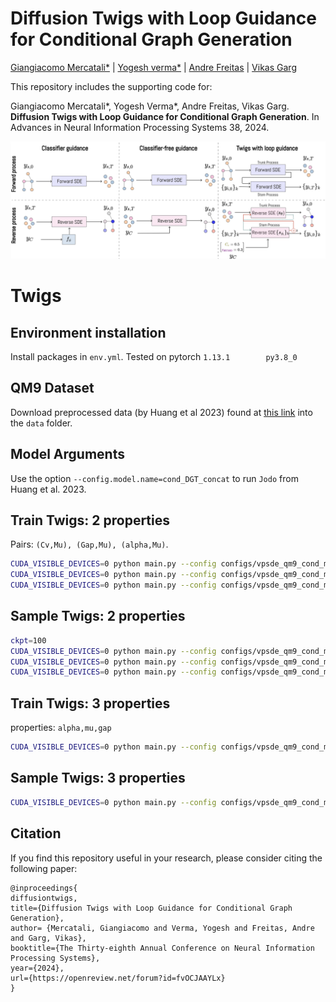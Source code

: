 # Diffusion Twigs with Loop Guidance for Conditional Graph Generation

 [Giangiacomo Mercatali*](https://www.semanticscholar.org/author/Giangiacomo-Mercatali/2126963336) |  [Yogesh verma*](https://yoverma.github.io/yoerma.github.io/) | [Andre Freitas](https://andrefreitas.org/) |  [Vikas Garg](https://www.mit.edu/~vgarg/)
 
This repository includes the supporting code for:

Giangiacomo Mercatali*, Yogesh Verma*, Andre Freitas, Vikas Garg. **Diffusion Twigs with Loop Guidance for Conditional Graph Generation**. In Advances in Neural Information Processing Systems 38, 2024.

<p align="center">
  <img src="https://github.com/Aalto-QuML/Diffusion_twigs/blob/main/twigs.png" />
</p>


# Twigs



## Environment installation
Install packages in `env.yml`. Tested on pytorch `1.13.1        py3.8_0`


## QM9 Dataset
Download preprocessed data (by Huang et al 2023) found at [this link](https://zenodo.org/record/7966493) into the `data` folder.

## Model Arguments
Use the option `--config.model.name=cond_DGT_concat` to run `Jodo` from Huang et al. 2023.


## Train Twigs: 2 properties
Pairs: `(Cv,Mu), (Gap,Mu), (alpha,Mu)`.
```bash
CUDA_VISIBLE_DEVICES=0 python main.py --config configs/vpsde_qm9_cond_multi_twigs.py --config.model.name=cond_DGT_twigs --config.training.n_iters=3000000 --mode train --config.nprops=2 --config.model.cond_ch=2 --workdir exp_cond_multi/vpsde_qm9_cond_twigs_Cv_mu --config.cond_property1 Cv --config.cond_property2 mu
CUDA_VISIBLE_DEVICES=0 python main.py --config configs/vpsde_qm9_cond_multi_twigs.py --config.model.name=cond_DGT_twigs --config.training.n_iters=3000000 --mode train --config.nprops=2 --config.model.cond_ch=2 --workdir exp_cond_multi/vpsde_qm9_cond_twigs_gap_mu --config.cond_property1 gap --config.cond_property2 mu --config.training.snapshot_freq=100000
CUDA_VISIBLE_DEVICES=0 python main.py --config configs/vpsde_qm9_cond_multi_twigs.py --config.model.name=cond_DGT_twigs --config.training.n_iters=3000000 --mode train --config.nprops=2 --config.model.cond_ch=2 --workdir exp_cond_multi/vpsde_qm9_cond_twigs_alpha_mu --config.cond_property1 alpha --config.cond_property2 mu --config.training.snapshot_freq=100000
```

## Sample Twigs: 2 properties
```bash
ckpt=100
CUDA_VISIBLE_DEVICES=0 python main.py --config configs/vpsde_qm9_cond_multi_twigs.py --config.model.name=cond_DGT_twigs --mode eval --config.nprops=2 --config.model.cond_ch=2 --workdir exp_cond_multi/vpsde_qm9_cond_twigs_Cv_mu --config.cond_property1 Cv --config.cond_property2 mu --config.eval.save_graph=True --config.eval.ckpts=$ckpt
CUDA_VISIBLE_DEVICES=0 python main.py --config configs/vpsde_qm9_cond_multi_twigs.py --config.model.name=cond_DGT_twigs --mode eval --config.nprops=2 --config.model.cond_ch=2 --workdir exp_cond_multi/vpsde_qm9_cond_twigs_gap_mu --config.cond_property1 gap --config.cond_property2 mu --config.eval.save_graph=True --config.eval.ckpts=$ckpt
CUDA_VISIBLE_DEVICES=0 python main.py --config configs/vpsde_qm9_cond_multi_twigs.py --config.model.name=cond_DGT_twigs --mode eval --config.nprops=2 --config.model.cond_ch=2 --workdir exp_cond_multi/vpsde_qm9_cond_twigs_alpha_mu --config.cond_property1 alpha --config.cond_property2 mu --config.eval.save_graph=True --config.eval.ckpts=$ckpt
```

## Train Twigs: 3 properties
properties: `alpha,mu,gap`
```bash
CUDA_VISIBLE_DEVICES=0 python main.py --config configs/vpsde_qm9_cond_multi_twigs.py --config.model.name=cond_DGT_twigs --config.training.n_iters=3000000 --mode train --config.nprops=3 --config.model.cond_ch=3 --workdir exp_cond_multi/vpsde_qm9_cond_twigs_alpha_mu_gap --config.cond_property1 alpha --config.cond_property2 mu --config.cond_property3 gap --config.training.snapshot_freq=100000
```

## Sample Twigs: 3 properties
```bash
CUDA_VISIBLE_DEVICES=0 python main.py --config configs/vpsde_qm9_cond_multi_twigs.py --config.model.name=cond_DGT_twigs --mode eval --config.nprops=3 --config.model.cond_ch=3 --workdir exp_cond_multi/vpsde_qm9_cond_twigs_alpha_mu_gap --config.cond_property1 alpha --config.cond_property2 mu --config.cond_property3 gap --config.eval.save_graph=True --config.eval.ckpts=$ckpt
```




## Citation
If you find this repository useful in your research, please consider citing the following paper:
 ```
@inproceedings{
diffusiontwigs,
title={Diffusion Twigs with Loop Guidance for Conditional Graph Generation},
author= {Mercatali, Giangiacomo and Verma, Yogesh and Freitas, Andre and Garg, Vikas},
booktitle={The Thirty-eighth Annual Conference on Neural Information Processing Systems},
year={2024},
url={https://openreview.net/forum?id=fvOCJAAYLx}
}

```


